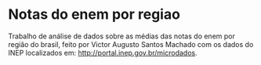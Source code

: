 # Notas do enem por regiao
Trabalho de análise de dados sobre as médias das notas do enem por região do brasil, feito por Victor Augusto Santos Machado
com os dados do INEP localizados em: http://portal.inep.gov.br/microdados.
